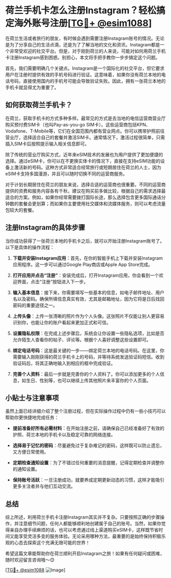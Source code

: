 # 荷兰手机卡怎么注册Instagram？轻松搞定海外账号注册[[TG💪+ @esim1088](https://t.me/s/esim1088)]

在荷兰生活或者旅行的朋友，有时候会遇到需要注册Instagram账号的情况。无论是为了分享自己的生活点滴，还是为了了解当地的文化和资讯，Instagram都是一个非常受欢迎的社交平台。但是，对于刚到荷兰的人来说，可能对如何用荷兰手机卡注册Instagram感到困惑。别担心，本文将手把手教你一步步搞定这个问题。

首先，我们需要明确几个关键点。Instagram是一个国际化的社交平台，但它要求用户在注册时提供有效的手机号码进行验证。这意味着，如果你没有荷兰本地的电话号码，直接使用国内的手机号可能会导致验证失败。因此，拥有一张荷兰本地的手机卡就显得尤为重要了。

## 如何获取荷兰手机卡？

在荷兰，获取手机卡的方式多种多样。最常见的方式是去当地的电信运营商营业厅购买预付费SIM卡（也叫Pay-as-you-go SIM卡）。这些运营商包括KPN、Vodafone、T-Mobile等，它们在全国范围内都有营业网点。你可以携带护照前往营业厅，选择适合自己的套餐并激活SIM卡。通常情况下，激活过程很简单，只需插入SIM卡后按照提示输入相关信息即可。

除了传统的营业厅购买方式，近年来eSIM技术的发展也为用户提供了更加便捷的选择。通过eSIM卡，你可以在不更换实体卡的情况下，直接在支持eSIM功能的设备上激活新的号码。这种方式非常适合经常旅行或短期居住在荷兰的人士，因为eSIM卡支持多国漫游，并且可以随时切换不同的运营商服务。

对于计划长期居住在荷兰的朋友来说，选择合适的运营商也很重要。不同的运营商提供的资费和服务内容各有千秋，建议在购买前多做比较，根据自己的需求选择最适合的方案。例如，如果你经常需要拨打国际长途，那么选择包含更多国际通话分钟数的套餐会更划算；而如果你主要使用社交媒体和流媒体服务，则可以考虑流量包较大的套餐。

## 注册Instagram的具体步骤

当你成功获得了一张荷兰本地的手机卡之后，就可以开始注册Instagram账号了。以下是具体的操作流程：

1. **下载并安装Instagram应用**：首先，在你的智能手机上下载并安装Instagram应用程序。这一步可以通过Google Play商店或Apple App Store完成。

2. **打开应用并点击“注册”**：安装完成后，打开Instagram应用，你会看到一个欢迎界面，点击“注册”按钮进入下一步。

3. **输入基本信息**：接下来，你需要填写一些基本的信息，如电子邮件地址、用户名以及密码。确保所填信息真实有效，尤其是邮箱地址，因为它将是日后找回密码的重要途径之一。

4. **上传头像**：上传一张清晰的照片作为个人头像。这张照片不仅能让别人更容易识别你，也能让你的账户看起来更加正式和可信。

5. **设置隐私权限**：在完成上述步骤后，系统会让你设置一些隐私选项，比如是否允许陌生人查看你的帖子、评论等。根据个人喜好调整这些设置即可。

6. **绑定电话号码**：这是最关键的一步——绑定荷兰本地的电话号码。在这里，你需要输入刚刚获得的荷兰手机卡上的号码，并等待系统发送验证码短信。收到验证码后，将其正确地输入到相应的框中完成验证。

7. **完善个人资料**：最后一步就是完善你的个人资料了。你可以添加更多的个人信息，如生日、性别等，也可以继续上传其他照片来丰富你的个人页面。

## 小贴士与注意事项

虽然上面已经详细介绍了整个注册过程，但在实际操作过程中仍有一些小技巧可以帮助你更快捷地完成任务：

- **提前准备好所有必需材料**：在开始注册之前，请确保自己已经准备好了有效的护照、荷兰本地的手机卡以及稳定可靠的网络连接。
  
- **选择易于记忆的密码**：尽量避免过于复杂难记的密码，这样既可以防止遗忘，又方便日常使用。

- **定期检查通知设置**：为了不错过任何重要的消息提醒，记得定期检查并调整你的通知设置。

- **保持账号活跃**：一旦注册成功，就要养成定期更新动态的习惯，这样才能吸引更多关注者并与他们互动交流。

## 总结

综上所述，利用荷兰手机卡注册Instagram其实并不复杂。只要按照正确的步骤操作，并注意细节问题，任何人都能够顺利地创建属于自己的账号。当然，如果你觉得亲自办理手续麻烦的话，也可以考虑通过线上渠道购买eSIM卡，这样既节省时间又能享受灵活多变的服务体验。无论采用哪种方法，最重要的是始终保持积极乐观的心态去探索这个充满无限可能的世界！

希望这篇文章能帮助你在荷兰顺利开启Instagram之旅！如果有任何疑问或困难，随时欢迎留言咨询哦～😊

[[TG💪+ @esim1088](https://t.me/s/esim1088) ![Image](https://i.postimg.cc/4NQfJmqS/Snipaste-2025-05-13-00-14-12.png)]